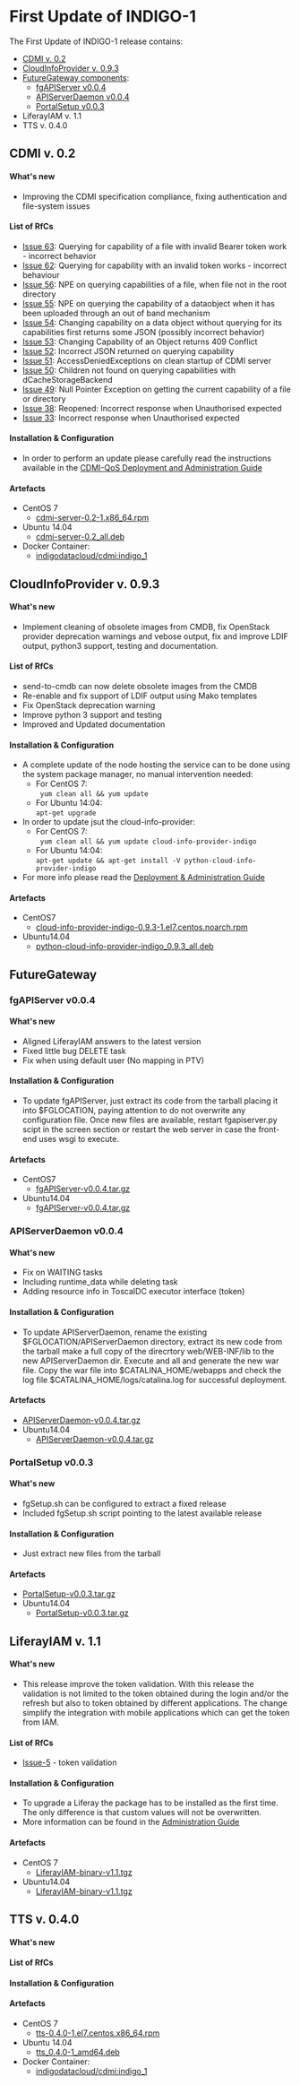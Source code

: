 # First Update of INDIGO-1

The First Update of INDIGO-1 release contains:
* [CDMI v. 0.2](#cdmi)
* [CloudInfoProvider v. 0.9.3](#cip)
* [FutureGateway components](#fg):
  * [fgAPIServer v0.0.4](#fgapis)
  * [APIServerDaemon v0.0.4](#fgapisd)
  * [PortalSetup v0.0.3](#fgps)
* LiferayIAM v. 1.1
* TTS v. 0.4.0


## <a name="cdmi"></a>CDMI v. 0.2

#### What's new
* Improving the CDMI specification compliance, fixing authentication and file-system issues

#### List of RfCs
* [Issue 63](https://github.com/indigo-dc/CDMI/issues/63): Querying for capability of a file with invalid Bearer token work - incorrect behavior
* [Issue 62](https://github.com/indigo-dc/CDMI/issues/62): Querying for capability with an invalid token works - incorrect behaviour
* [Issue 56](https://github.com/indigo-dc/CDMI/issues/56): NPE on querying capabilities of a file, when file not in the root directory
* [Issue 55](https://github.com/indigo-dc/CDMI/issues/55): NPE on querying the capability of a dataobject when it has been uploaded through an out of band mechanism
* [Issue 54](https://github.com/indigo-dc/CDMI/issues/54): Changing capability on a data object without querying for its capabilities first returns some JSON (possibly incorrect behavior)
* [Issue 53](https://github.com/indigo-dc/CDMI/issues/53): Changing Capability of an Object returns 409 Conflict
* [Issue 52]((https://github.com/indigo-dc/CDMI/issues/52)): Incorrect JSON returned on querying capability
* [Issue 51](https://github.com/indigo-dc/CDMI/issues/51): AccessDeniedExceptions on clean startup of CDMI server
* [Issue 50](https://github.com/indigo-dc/CDMI/issues/50): Children not found on querying capabilities with dCacheStorageBackend
* [Issue 49](https://github.com/indigo-dc/CDMI/issues/49): Null Pointer Exception on getting the current capability of a file or directory
* [Issue 38](https://github.com/indigo-dc/CDMI/issues/38): Reopened: Incorrect response when Unauthorised expected
* [Issue 33](https://github.com/indigo-dc/CDMI/issues/33): Incorrect response when Unauthorised expected

#### Installation & Configuration
* In order to perform an update please carefully read the instructions available in the [CDMI-QoS Deployment and Administration Guide](https://indigo-dc.gitbooks.io/cdmi-qos/content/doc/administrator.html)

#### Artefacts
* CentOS 7
  * [cdmi-server-0.2-1.x86_64.rpm](http://repo.indigo-datacloud.eu/repository/indigo/1/centos7/x86_64/updates/cdmi-server-0.2-1.x86_64.rpm)
* Ubuntu 14.04
  * [cdmi-server-0.2_all.deb](http://repo.indigo-datacloud.eu/repository/indigo/1/ubuntu/dists/trusty-updates/main/binary-amd64/cdmi-server-0.2_all.deb)
* Docker Container:
  * [indigodatacloud/cdmi:indigo_1](https://hub.docker.com/r/indigodatacloud/cdmi/tags/)

## <a name="cip"></a>CloudInfoProvider v. 0.9.3

#### What's new
* Implement cleaning of obsolete images from CMDB, fix OpenStack provider deprecation warnings and vebose output, fix and improve LDIF output, python3 support, testing and documentation.

#### List of RfCs
* send-to-cmdb can now delete obsolete images from the CMDB
* Re-enable and fix support of LDIF output using Mako templates
* Fix OpenStack deprecation warning
* Improve python 3 support and testing
* Improved and Updated documentation

#### Installation & Configuration
* A complete update of the node hosting the service can to be done using the system package manager, no manual intervention needed:<br>
  * For CentOS 7:<br>
  ``` yum clean all && yum update```<br>
  * For Ubuntu 14:04:<br>
  ```apt-get upgrade```<br>
* In order to update jsut the cloud-info-provider:<br>
  * For CentOS 7:<br>
  ``` yum clean all && yum update cloud-info-provider-indigo```<br>
  * For Ubuntu 14:04:<br>
  ```apt-get update && apt-get install -V python-cloud-info-provider-indigo```<br>
* For more info please read the [Deployment & Administration Guide](https://indigo-dc.gitbooks.io/cloud-info-provider/content/doc/admin.html)

#### Artefacts
* CentOS7
  * [cloud-info-provider-indigo-0.9.3-1.el7.centos.noarch.rpm](http://repo.indigo-datacloud.eu/repository/indigo-preview/1/centos7/x86_64/updates/cloud-info-provider-indigo-0.9.3-1.el7.centos.noarch.rpm)
* Ubuntu14.04
  * [python-cloud-info-provider-indigo_0.9.3_all.deb](http://repo.indigo-datacloud.eu/repository/indigo-preview/1/ubuntu/dists/trusty-updates/main/binary-amd64/python-cloud-info-provider-indigo_0.9.3_all.deb)


## <a name="fg"></a>FutureGateway
### <a name="fgas"></a>fgAPIServer v0.0.4
#### What's new
* Aligned LiferayIAM answers to the latest version
* Fixed little bug DELETE task
* Fix when using default user (No mapping in PTV)

#### Installation & Configuration
* To update fgAPIServer, just extract its code from the tarball placing it into $FGLOCATION, paying attention to do not overwrite any configuration file. Once new files are available, restart fgapiserver.py scipt in the screen section or restart the web server in case the front-end uses wsgi to execute.

#### Artefacts
* CentOS7
  * [fgAPIServer-v0.0.4.tar.gz](http://repo.indigo-datacloud.eu/repository/indigo/1/centos7/SRPMS/tgz/fgAPIServer-v0.0.4.tar.gz)
* Ubuntu14.04
  * [fgAPIServer-v0.0.4.tar.gz](http://repo.indigo-datacloud.eu/repository/indigo/1/ubuntu/dists/trusty-updates/main/source/fgAPIServer-v0.0.4.tar.gz)

### <a name="fgasd"></a>APIServerDaemon v0.0.4
#### What's new
* Fix on WAITING tasks
* Including runtime_data while deleting task
* Adding resource info in ToscaIDC executor interface (token)

#### Installation & Configuration
* To update APIServerDaemon, rename the existing $FGLOCATION/APIServerDaemon directory, extract its new code from the tarball make a full copy of the direcrtory web/WEB-INF/lib to the new APIServerDaemon dir. Execute and all and generate the new war file. Copy the war file into $CATALINA_HOME/webapps and check the log file $CATALINA_HOME/logs/catalina.log for successful deployment.

#### Artefacts
  * [APIServerDaemon-v0.0.4.tar.gz](http://repo.indigo-datacloud.eu/repository/indigo/1/centos7/SRPMS/tgz/APIServerDaemon-v0.0.4.tar.gz)
* Ubuntu14.04
  * [APIServerDaemon-v0.0.4.tar.gz](http://repo.indigo-datacloud.eu/repository/indigo/1/ubuntu/dists/trusty-updates/main/source/APIServerDaemon-v0.0.4.tar.gz)

### <a name="fgps"></a>PortalSetup v0.0.3
#### What's new
* fgSetup.sh can be configured to extract a fixed release
* Included fgSetup.sh script pointing to the latest available release

#### Installation & Configuration
* Just extract new files from the tarball

#### Artefacts
  * [PortalSetup-v0.0.3.tar.gz](http://repo.indigo-datacloud.eu/repository/indigo/1/centos7/SRPMS/tgz/PortalSetup-v0.0.3.tar.gz)
* Ubuntu14.04
  * [PortalSetup-v0.0.3.tar.gz](http://repo.indigo-datacloud.eu/repository/indigo/1/ubuntu/dists/trusty-updates/main/source/PortalSetup-v0.0.3.tar.gz)

## LiferayIAM v. 1.1

#### What's new
* This release improve the token validation. With this release the validation is not limited to the token obtained during the login and/or the refresh but also to token obtained by different applications. The change simplify the integration with mobile applications which can get the token from IAM.

#### List of RfCs
* [Issue-5](https://github.com/indigo-dc/LiferayIAM/issues/5) - token validation

#### Installation & Configuration
* To upgrade a Liferay the package has to be installed as the first time. The only difference is that custom values will not be overwritten.
* More information can be found in the [Administration Guide](https://indigo-dc.gitbooks.io/liferay-iam-connector/content/doc/admin.html)

#### Artefacts
* CentOS 7
  * [LiferayIAM-binary-v1.1.tgz](http://repo.indigo-datacloud.eu/repository/indigo/1/centos7/x86_64/tgz/LiferayIAM-binary-v1.1.tgz)
* Ubuntu14.04
  * [LiferayIAM-binary-v1.1.tgz](http://repo.indigo-datacloud.eu/repository/indigo/1/ubuntu/dists/trusty-updates/main/binary-amd64/LiferayIAM-binary-v1.1.tgz)

## TTS v. 0.4.0

#### What's new


#### List of RfCs

#### Installation & Configuration

#### Artefacts
* CentOS 7
  * [tts-0.4.0-1.el7.centos.x86_64.rpm](http://repo.indigo-datacloud.eu/repository/indigo/1/centos7/x86_64/updates/tts-0.4.0-1.el7.centos.x86_64.rpm)
* Ubuntu 14.04
  * [tts_0.4.0-1_amd64.deb](http://repo.indigo-datacloud.eu/repository/indigo/1/ubuntu/dists/trusty-updates/main/binary-amd64/tts_0.4.0-1_amd64.deb)
* Docker Container:
  * [indigodatacloud/cdmi:indigo_1](https://hub.docker.com/r/indigodatacloud/cdmi/tags/)
